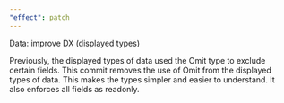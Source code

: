 ```yaml
---
"effect": patch
---
```


Data: improve DX (displayed types)

Previously, the displayed types of data used the Omit type to exclude certain fields.
This commit removes the use of Omit from the displayed types of data. This makes the types simpler and easier to understand.
It also enforces all fields as readonly.

